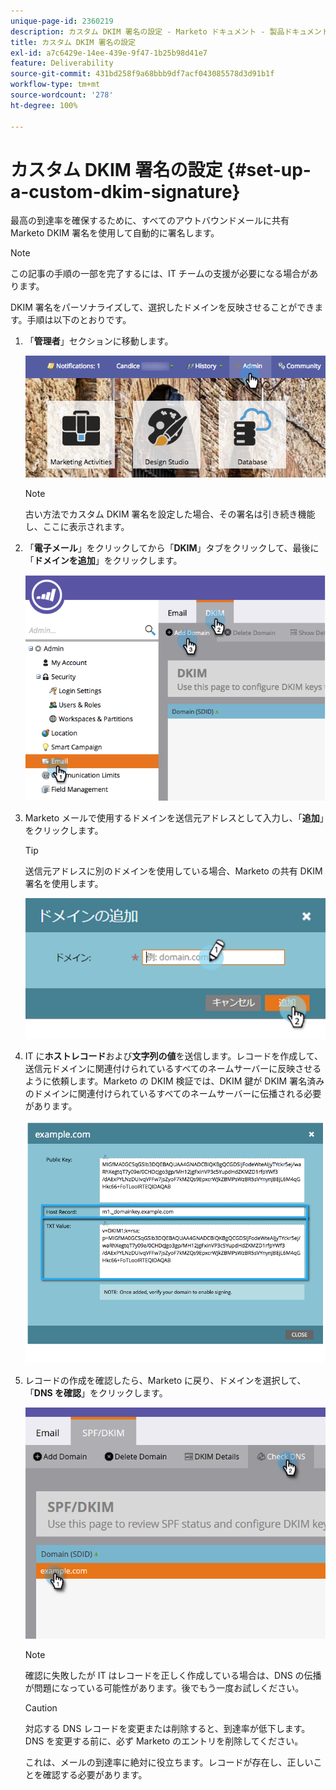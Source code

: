 ```yaml
---
unique-page-id: 2360219
description: カスタム DKIM 署名の設定 - Marketo ドキュメント - 製品ドキュメント
title: カスタム DKIM 署名の設定
exl-id: a7c6429e-14ee-439e-9f47-1b25b98d41e7
feature: Deliverability
source-git-commit: 431bd258f9a68bbb9df7acf043085578d3d91b1f
workflow-type: tm+mt
source-wordcount: '278'
ht-degree: 100%

---
```


# カスタム DKIM 署名の設定 {#set-up-a-custom-dkim-signature}

最高の到達率を確保するために、すべてのアウトバウンドメールに共有 Marketo DKIM 署名を使用して自動的に署名します。

>[!NOTE]
>
>この記事の手順の一部を完了するには、IT チームの支援が必要になる場合があります。

DKIM 署名をパーソナライズして、選択したドメインを反映させることができます。手順は以下のとおりです。

1. 「**管理者**」セクションに移動します。

   ![](assets/adminhand.png)

   >[!NOTE]
   >
   >古い方法でカスタム DKIM 署名を設定した場合、その署名は引き続き機能し、ここに表示されます。

1. 「**電子メール**」をクリックしてから「**DKIM**」タブをクリックして、最後に「**ドメインを追加**」をクリックします。

   ![](assets/image2014-9-18-15-3a39-3a30.png)

1. Marketo メールで使用するドメインを送信元アドレスとして入力し、「**追加**」をクリックします。

   >[!TIP]
   >
   >送信元アドレスに別のドメインを使用している場合、Marketo の共有 DKIM 署名を使用します。

   ![](assets/image2014-9-18-15-3a40-3a28.png)

1. IT に&#x200B;**ホストレコード**&#x200B;および&#x200B;**文字列の値**&#x200B;を送信します。レコードを作成して、送信元ドメインに関連付けられているすべてのネームサーバーに反映させるように依頼します。Marketo の DKIM 検証では、DKIM 鍵が DKIM 署名済みのドメインに関連付けられているすべてのネームサーバーに伝播される必要があります。

   ![](assets/image2014-9-18-15-3a40-3a44.png)

1. レコードの作成を確認したら、Marketo に戻り、ドメインを選択して、「**DNS を確認**」をクリックします。

   ![](assets/check.png)

   >[!NOTE]
   >
   >確認に失敗したが IT はレコードを正しく作成している場合は、DNS の伝播が問題になっている可能性があります。後でもう一度お試しください。

   >[!CAUTION]
   >
   >対応する DNS レコードを変更または削除すると、到達率が低下します。DNS を変更する前に、必ず Marketo のエントリを削除してください。

   これは、メールの到達率に絶対に役立ちます。レコードが存在し、正しいことを確認する必要があります。

